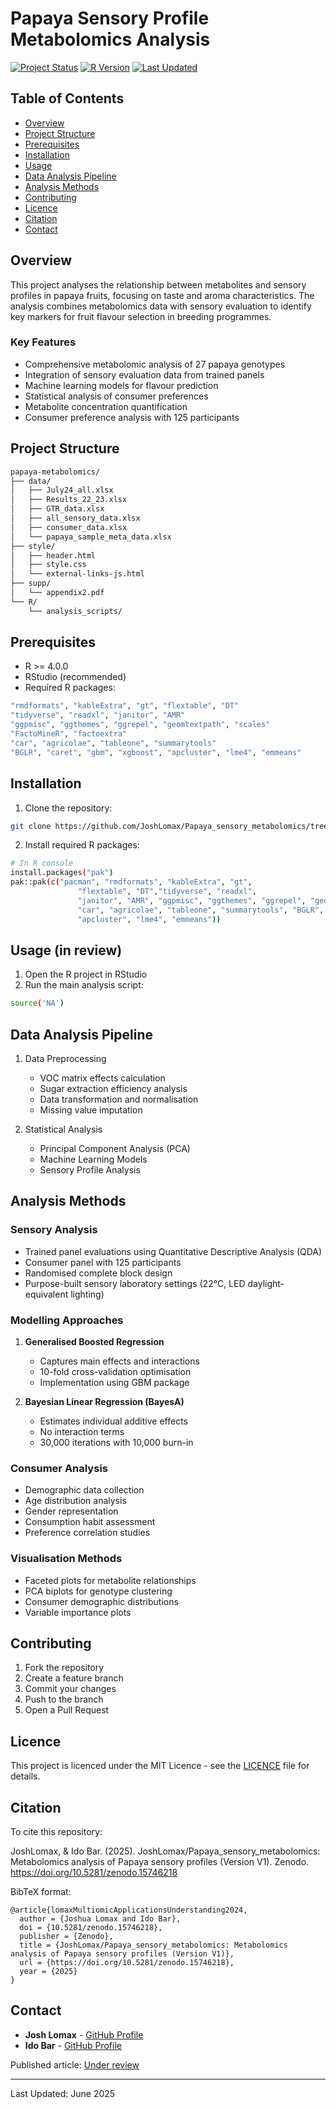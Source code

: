 # Papaya Sensory Profile Metabolomics Analysis

[![Project Status](https://img.shields.io/badge/status-active-green)](https://img.shields.io/badge/status-active-green)
[![R Version](https://img.shields.io/badge/R-%3E%3D4.0.0-blue)](https://img.shields.io/badge/R-%3E%3D4.0.0-blue)
[![Last Updated](https://img.shields.io/badge/last%20updated-february%202024-yellowgreen)](https://img.shields.io/badge/last%20updated-february%202024-yellowgreen)

## Table of Contents
- [Overview](#overview)
- [Project Structure](#project-structure)
- [Prerequisites](#prerequisites)
- [Installation](#installation)
- [Usage](#usage)
- [Data Analysis Pipeline](#data-analysis-pipeline)
- [Analysis Methods](#analysis-methods)
- [Contributing](#contributing)
- [Licence](#licence)
- [Citation](#citation)
- [Contact](#contact)

## Overview
This project analyses the relationship between metabolites and sensory profiles in papaya fruits, focusing on taste and aroma characteristics. The analysis combines metabolomics data with sensory evaluation to identify key markers for fruit flavour selection in breeding programmes.

### Key Features
- Comprehensive metabolomic analysis of 27 papaya genotypes
- Integration of sensory evaluation data from trained panels
- Machine learning models for flavour prediction
- Statistical analysis of consumer preferences
- Metabolite concentration quantification
- Consumer preference analysis with 125 participants

## Project Structure
```bash
papaya-metabolomics/
├── data/
│   ├── July24_all.xlsx
│   ├── Results_22_23.xlsx
│   ├── GTR_data.xlsx
│   ├── all_sensory_data.xlsx
│   ├── consumer_data.xlsx
│   └── papaya_sample_meta_data.xlsx
├── style/
│   ├── header.html
│   ├── style.css
│   └── external-links-js.html
├── supp/
│   └── appendix2.pdf
└── R/
    └── analysis_scripts/
```

## Prerequisites
- R >= 4.0.0
- RStudio (recommended)
- Required R packages:

```bash
"rmdformats", "kableExtra", "gt", "flextable", "DT"
"tidyverse", "readxl", "janitor", "AMR"
"ggpmisc", "ggthemes", "ggrepel", "geomtextpath", "scales"
"FactoMineR", "factoextra"
"car", "agricolae", "tableone", "summarytools"
"BGLR", "caret", "gbm", "xgboost", "apcluster", "lme4", "emmeans"
```

## Installation

1. Clone the repository:
```bash
git clone https://github.com/JoshLomax/Papaya_sensory_metabolomics/tree/main
```

2. Install required R packages:
```bash
# In R console
install.packages("pak")
pak::pak(c("pacman", "rmdformats", "kableExtra", "gt",
               "flextable", "DT","tidyverse", "readxl",
               "janitor", "AMR", "ggpmisc", "ggthemes", "ggrepel", "geomtextpath", "scales", "FactoMineR", "factoextra",
               "car", "agricolae", "tableone", "summarytools", "BGLR", "caret", "gbm", "xgboost", 
               "apcluster", "lme4", "emmeans"))
```

## Usage (in review)
1. Open the R project in RStudio
2. Run the main analysis script:
```bash
source('NA')
```

## Data Analysis Pipeline
1. Data Preprocessing
   - VOC matrix effects calculation
   - Sugar extraction efficiency analysis
   - Data transformation and normalisation
   - Missing value imputation

2. Statistical Analysis
   - Principal Component Analysis (PCA)
   - Machine Learning Models
   - Sensory Profile Analysis

## Analysis Methods

### Sensory Analysis
- Trained panel evaluations using Quantitative Descriptive Analysis (QDA)
- Consumer panel with 125 participants
- Randomised complete block design
- Purpose-built sensory laboratory settings (22°C, LED daylight-equivalent lighting)

### Modelling Approaches
1. **Generalised Boosted Regression**
   - Captures main effects and interactions
   - 10-fold cross-validation optimisation
   - Implementation using GBM package

2. **Bayesian Linear Regression (BayesA)**
   - Estimates individual additive effects
   - No interaction terms
   - 30,000 iterations with 10,000 burn-in

### Consumer Analysis
- Demographic data collection
- Age distribution analysis
- Gender representation
- Consumption habit assessment
- Preference correlation studies

### Visualisation Methods
- Faceted plots for metabolite relationships
- PCA biplots for genotype clustering
- Consumer demographic distributions
- Variable importance plots

## Contributing
1. Fork the repository
2. Create a feature branch
3. Commit your changes
4. Push to the branch
5. Open a Pull Request

## Licence
This project is licenced under the MIT Licence - see the [LICENCE](LICENCE) file for details.

## Citation

To cite this repository:

JoshLomax, & Ido Bar. (2025). JoshLomax/Papaya_sensory_metabolomics: Metabolomics analysis of Papaya sensory profiles (Version V1). Zenodo. https://doi.org/10.5281/zenodo.15746218

BibTeX format:
```
@article{lomaxMultiomicApplicationsUnderstanding2024,
  author = {Joshua Lomax and Ido Bar},
  doi = {10.5281/zenodo.15746218},
  publisher = {Zenodo},
  title = {JoshLomax/Papaya_sensory_metabolomics: Metabolomics analysis of Papaya sensory profiles (Version V1)},
  url = {https://doi.org/10.5281/zenodo.15746218},
  year = {2025}
}
```

## Contact
- **Josh Lomax** - [GitHub Profile](https://github.com/JoshLomax)
- **Ido Bar** - [GitHub Profile](https://github.com/IdoBar)

Published article: [Under review](...)

---
Last Updated: June 2025